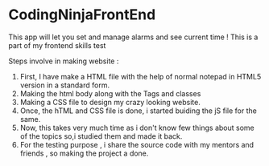 # CodingNinjaFrontEnd
This app will let you set and manage alarms and see current time ! This is a part of my frontend skills test

Steps involve in making website :
1. First, I have make a HTML file with the help of normal notepad in HTML5 version in a standard form.
2. Making the html body along with the Tags and classes
3. Making a CSS file to design my crazy looking website.
4. Once, the hTML and CSS file is done, i started buiding the jS file for the same.
5. Now, this takes very much time as i don't know few things about some of the topics so,i studied them and made it back.
6. For the testing purpose , i share the source code with my mentors and friends , so making the project a done.



